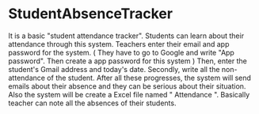# StudentAbsenceTracker
It is a basic "student attendance tracker". Students can learn about their attendance through this system.
Teachers enter their email and app password for the system. ( They have to go to Google and write "App password". Then create a app password for this system )
Then, enter the student's Gmail address and today's date.
Secondly, write all the non-attendance of the student. After all these progresses, the system will send emails about their absence and they can be serious about their situation. Also the system will be create a Excel file named " Attendance ". Basically teacher can note all the absences of their students.
